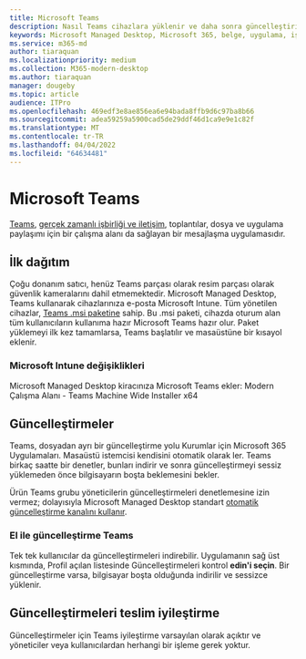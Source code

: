```yaml
---
title: Microsoft Teams
description: Nasıl Teams cihazlara yüklenir ve daha sonra güncelleştirilir
keywords: Microsoft Managed Desktop, Microsoft 365, belge, uygulama, iş hattı uygulamaları, LOB uygulamaları
ms.service: m365-md
author: tiaraquan
ms.localizationpriority: medium
ms.collection: M365-modern-desktop
ms.author: tiaraquan
manager: dougeby
ms.topic: article
audience: ITPro
ms.openlocfilehash: 469edf3e8ae856ea6e94bada8ffb9d6c97ba8b66
ms.sourcegitcommit: adea59259a5900cad5de29ddf46d1ca9e9e1c82f
ms.translationtype: MT
ms.contentlocale: tr-TR
ms.lasthandoff: 04/04/2022
ms.locfileid: "64634481"
---
```

# <a name="microsoft-teams"></a>Microsoft Teams

[Teams](https://www.microsoft.com/microsoft-365/microsoft-teams/group-chat-software), [gerçek zamanlı işbirliği ve iletişim](https://support.microsoft.com/office/microsoft-teams-basics-6d5f52e6-5306-4096-ac24-c3082b79eaf0), toplantılar, dosya ve uygulama paylaşımı için bir çalışma alanı da sağlayan bir mesajlaşma uygulamasıdır.

## <a name="initial-deployment"></a>İlk dağıtım

Çoğu donanım satıcı, henüz Teams parçası olarak resim parçası olarak güvenlik kameralarını dahil etmemektedir. Microsoft Managed Desktop, Teams kullanarak cihazlarınıza e-posta Microsoft Intune. Tüm yönetilen cihazlar, [Teams .msi paketine](/MicrosoftTeams/msi-deployment#how-the-microsoft-teams-msi-package-works) sahip. Bu .msi paketi, cihazda oturum alan tüm kullanıcıların kullanıma hazır Microsoft Teams hazır olur. Paket yüklemeyi ilk kez tamamlarsa, Teams başlatılır ve masaüstüne bir kısayol eklenir.

### <a name="microsoft-intune-changes"></a>Microsoft Intune değişiklikleri

Microsoft Managed Desktop kiracınıza Microsoft Teams ekler: Modern Çalışma Alanı - Teams Machine Wide Installer x64  

## <a name="updates"></a>Güncelleştirmeler

Teams, dosyadan ayrı bir güncelleştirme yolu Kurumlar için Microsoft 365 Uygulamaları. Masaüstü istemcisi kendisini otomatik olarak ler. Teams birkaç saatte bir denetler, bunları indirir ve sonra güncelleştirmeyi sessiz yüklemeden önce bilgisayarın boşta beklemesini bekler.  

Ürün Teams grubu yöneticilerin güncelleştirmeleri denetlemesine izin vermez; dolayısıyla Microsoft Managed Desktop standart [otomatik güncelleştirme kanalını kullanır](/microsoftteams/teams-client-update#can-admins-deploy-updates-instead-of-teams-auto-updating).

### <a name="manually-updating-teams"></a>El ile güncelleştirme Teams

Tek tek kullanıcılar da güncelleştirmeleri indirebilir. Uygulamanın sağ üst kısmında, Profil açılan listesinde Güncelleştirmeleri kontrol **edin'i seçin**. Bir güncelleştirme varsa, bilgisayar boşta olduğunda indirilir ve sessizce yüklenir.

## <a name="delivery-optimization-of-updates"></a>Güncelleştirmeleri teslim iyileştirme

Güncelleştirmeler için Teams iyileştirme varsayılan olarak açıktır ve yöneticiler veya kullanıcılardan herhangi bir işleme gerek yoktur.

